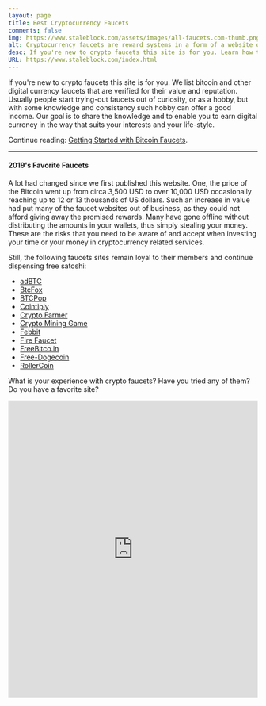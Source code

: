 ```yaml
---
layout: page
title: Best Cryptocurrency Faucets
comments: false
img: https://www.staleblock.com/assets/images/all-faucets.com-thumb.png
alt: Cryptocurrency faucets are reward systems in a form of a website or an app that dispense free coins.
desc: If you're new to crypto faucets this site is for you. Learn how to maximize the value of your time and effort while claiming from free bitcoin faucet sites.
URL: https://www.staleblock.com/index.html
---
```

<link rel="stylesheet" href="https://cdnjs.cloudflare.com/ajax/libs/normalize/5.0.0/normalize.min.css">

If you're new to crypto faucets this site is for you. We list bitcoin and other digital currency faucets that are verified for their value and reputation. Usually people start trying-out faucets out of curiosity, or as a hobby, but with some knowledge and consistency such hobby can offer a good income. Our goal is to share the knowledge and to enable you to earn digital currency in the way that suits your interests and your life-style.

Continue reading: <a href="https://www.staleblock.com/daily/2019/12/12/index.html">Getting Started with Bitcoin Faucets</a>.

---
#### 2019's Favorite Faucets

A lot had changed since we first published this website. One, the price of the Bitcoin went up from circa 3,500 USD to over 10,000 USD occasionally reaching up to 12 or 13 thousands of US dollars. Such an increase in value had put many of the faucet websites out of business, as they could not afford giving away the promised rewards. Many have gone offline without distributing the amounts in your wallets, thus simply stealing your money. These are the risks that you need to be aware of and accept when investing your time or your money in cryptocurrency related services.

Still, the following faucets sites remain loyal to their members and continue dispensing free satoshi:

- <a href="http://bit.ly/www-adbtc" target="_blank">adBTC</a>
- <a href="http://bit.ly/www-btcfox" target="_blank">BtcFox</a>
- <a href="http://bit.ly/www-btcpop" target="_blank">BTCPop</a>
- <a href="http://bit.ly/www-cointiply" target="_blank">Cointiply</a>
- <a href="http://bit.ly/www-cryptofarmer" target="_blank">Crypto Farmer</a>
- <a href="http://bit.ly/www-cryptomininggame" target="_blank">Crypto Mining Game</a>
- <a href="http://bit.ly/www-febbit" target="_blank">Febbit</a>
- <a href="http://bit.ly/www-firefaucet" target="_blank">Fire Faucet</a>
- <a href="http://bit.ly/www-freebitcoin" target="_blank">FreeBitco.in</a>
- <a href="http://bit.ly/www-free-dogecoin" target="_blank">Free-Dogecoin</a>
- <a href="http://bit.ly/www-rollercoin" target="_blank">RollerCoin</a>

What is your experience with crypto faucets? Have you tried any of them? Do you have a favorite site?

<!-- Remarkbox - Your readers want to communicate with you -->
<div id="remarkbox-div">
  <noscript>
    <iframe id=remarkbox-iframe src="https://my.remarkbox.com/embed?nojs=true" style="height:600px;width:100%;border:none!important" tabindex=0></iframe>
  </noscript>
</div>
<script src="https://my.remarkbox.com/static/js/iframe-resizer/iframeResizer.min.js"></script>
<script>
  var rb_owner_key = "f8c56ce5-1f76-11ea-8c24-040140774501";
  var thread_uri = window.location.href;
  var thread_title = window.document.title;
  var thread_fragment = window.location.hash;

  // rb owner was here.
  var rb_src = "https://my.remarkbox.com/embed" +
      "?rb_owner_key=" + rb_owner_key +
      "&thread_title=" + escape(thread_title) +
      "&thread_uri=" + encodeURIComponent(thread_uri) +
      thread_fragment;

  function create_remarkbox_iframe() {
    var ifrm = document.createElement("iframe");
    ifrm.setAttribute("id", "remarkbox-iframe");
    ifrm.setAttribute("scrolling", "no");
    ifrm.setAttribute("src", rb_src);
    ifrm.setAttribute("frameborder", "0");
    ifrm.setAttribute("tabindex", "0");
    ifrm.setAttribute("title", "Remarkbox");
    ifrm.style.width = "100%";
    document.getElementById("remarkbox-div").appendChild(ifrm);
  }
  create_remarkbox_iframe();
  iFrameResize(
    {
      checkOrigin: ["https://my.remarkbox.com"],
      inPageLinks: true,
      initCallback: function(e) {e.iFrameResizer.moveToAnchor(thread_fragment)}
    },
    document.getElementById("remarkbox-iframe")
  );
</script>
